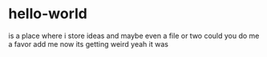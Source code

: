 # hello-world
is a place where i store ideas and maybe even a file or two
could you do me a favor
add me
now its getting weird
yeah it was
